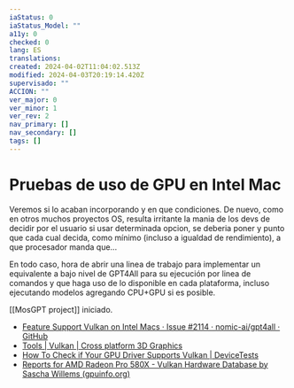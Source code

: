 ```yaml
---
iaStatus: 0
iaStatus_Model: ""
a11y: 0
checked: 0
lang: ES
translations: 
created: 2024-04-02T11:04:02.513Z
modified: 2024-04-03T20:19:14.420Z
supervisado: ""
ACCION: ""
ver_major: 0
ver_minor: 1
ver_rev: 2
nav_primary: []
nav_secondary: []
tags: []
---
```

# Pruebas de uso de GPU en Intel Mac

Veremos si lo acaban incorporando y en que condiciones. De nuevo, como en otros muchos proyectos OS, resulta irritante la mania de los devs de decidir por el usuario si usar determinada opcion, se deberia poner y punto que cada cual decida, como mínimo (incluso a igualdad de rendimiento), a que procesador manda que...

En todo caso, hora de abrir una linea de trabajo para implementar un equivalente a bajo nivel de GPT4All para su ejecución por linea de comandos y que haga uso de lo disponible en cada plataforma, incluso ejecutando modelos agregando CPU+GPU si es posible.

[[MosGPT project]] iniciado.

* [Feature Support Vulkan on Intel Macs · Issue #2114 · nomic-ai/gpt4all · GitHub](https://github.com/nomic-ai/gpt4all/issues/2114)
* [Tools | Vulkan | Cross platform 3D Graphics](https://www.vulkan.org/tools#vulkan-gpu-resources)
* [How To Check if Your GPU Driver Supports Vulkan | DeviceTests](https://devicetests.com/check-gpu-driver-supports-vulkan)
* [Reports for AMD Radeon Pro 580X - Vulkan Hardware Database by Sascha Willems (gpuinfo.org)](https://vulkan.gpuinfo.org/listreports.php?devicename=AMD+Radeon+Pro+580X&platform=macos)
